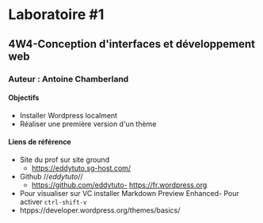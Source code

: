 # Laboratoire #1
## 4W4-Conception d'interfaces et développement web
### Auteur : Antoine Chamberland

####    Objectifs
- Installer Wordpress localment
- Réaliser une première version d'un thème

#### Liens de référence
- Site du prof sur site ground   
    - https://eddytuto.sg-host.com/
- Github //*eddytuto*//
    - https://github.com/eddytuto- https://fr.wordpress.org
- Pour visualiser sur VC installer Markdown Preview Enhanced- Pour activer `ctrl-shift-v`
- htpps://developer.wordpress.org/themes/basics/
